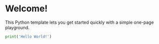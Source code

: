# Welcome!

This Python template lets you get started quickly with a simple one-page playground.


```python runnable
print('Hello World!')
```

